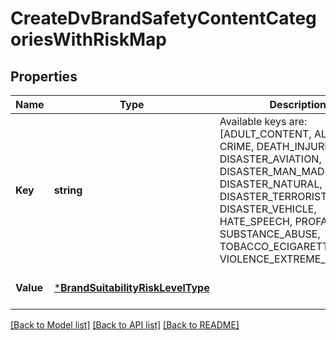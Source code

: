 # CreateDvBrandSafetyContentCategoriesWithRiskMap

## Properties
Name | Type | Description | Notes
------------ | ------------- | ------------- | -------------
**Key** | **string** | Available keys are: [ADULT_CONTENT, ALCOHOL, CRIME, DEATH_INJURIES, DISASTER_AVIATION, DISASTER_MAN_MADE, DISASTER_NATURAL, DISASTER_TERRORIST_EVENTS, DISASTER_VEHICLE, HATE_SPEECH, PROFANITY, SUBSTANCE_ABUSE, TOBACCO_ECIGARETTES, VIOLENCE_EXTREME_GRAPHIC]. | [optional] [default to null]
**Value** | [***BrandSuitabilityRiskLevelType**](BrandSuitabilityRiskLevelType.md) |  | [optional] [default to null]

[[Back to Model list]](../README.md#documentation-for-models) [[Back to API list]](../README.md#documentation-for-api-endpoints) [[Back to README]](../README.md)

